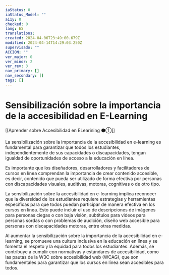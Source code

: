 ```yaml
---
iaStatus: 0
iaStatus_Model: ""
a11y: 0
checked: 0
lang: ES
translations: 
created: 2024-04-06T23:49:00.679Z
modified: 2024-04-14T14:29:03.250Z
supervisado: ""
ACCION: ""
ver_major: 0
ver_minor: 2
ver_rev: 3
nav_primary: []
nav_secondary: []
tags: []
---
```

# Sensibilización sobre la importancia de la accesibilidad en E-Learning

[[Aprender sobre Accesibilidad en ELearining ⚫①]]

La sensibilización sobre la importancia de la accesibilidad en e-learning es fundamental para garantizar que todos los estudiantes, independientemente de sus capacidades o discapacidades, tengan igualdad de oportunidades de acceso a la educación en línea. 

Es importante que los diseñadores, desarrolladores y facilitadores de cursos en línea comprendan la importancia de crear contenido accesible, es decir, contenido que pueda ser utilizado de forma efectiva por personas con discapacidades visuales, auditivas, motoras, cognitivas o de otro tipo. 

La sensibilización sobre la accesibilidad en e-learning implica reconocer que la diversidad de los estudiantes requiere estrategias y herramientas específicas para que todos puedan participar de manera efectiva en los cursos en línea. Esto puede incluir el uso de descripciones de imágenes para personas ciegas o con baja visión, subtítulos para videos para personas sordas o con problemas de audición, diseño web accesible para personas con discapacidades motoras, entre otras medidas.

Al aumentar la sensibilización sobre la importancia de la accesibilidad en e-learning, se promueve una cultura inclusiva en la educación en línea y se fomenta el respeto y la equidad para todos los estudiantes. Además, se contribuye a cumplir con normativas y estándares de accesibilidad, como las pautas de la W3C sobre accesibilidad web (WCAG), que son fundamentales para garantizar que los cursos en línea sean accesibles para todos.
